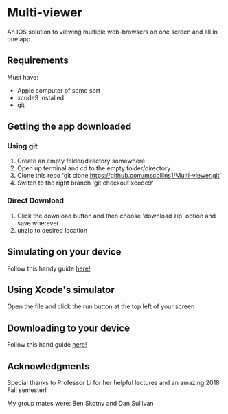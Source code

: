 # Multi-viewer
An IOS solution to viewing multiple web-browsers on one screen and all in one app.

## Requirements
Must have:
* Apple computer of some sort
* xcode9 installed
* git

## Getting the app downloaded
### Using git
1. Create an empty folder/directory somewhere
2. Open up terminal and cd to the empty folder/directory
3. Clone this repo
'git clone https://github.com/mscollins1/Multi-viewer.git'
4. Switch to the right branch
'git checkout xcode9'
### Direct Download
1. Click the download button and then choose 'download zip' option and save wherever
2. unzip to desired location

## Simulating on your device
Follow this handy guide [here!](https://www.twilio.com/blog/2018/07/how-to-test-your-ios-application-on-a-real-device.html)

## Using Xcode's simulator
Open the file and click the run button at the top left of your screen

## Downloading to your device
Follow this hand guide [here!](https://docs.monaca.io/en/products_guide/monaca_ide/deploy/non_market_deploy/)

## Acknowledgments
Special thanks to Professor Li for her helpful lectures and an amazing 2018 Fall semester!

My group mates were: Ben Skotny and Dan Sullivan
